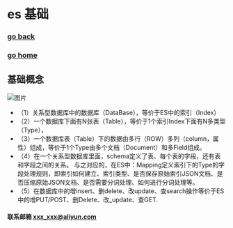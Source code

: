 #  es 基础
### [go back](/x2q/es/es)      
### [go home](/x2q)       

## 基础概念
![图片](/static/img/get1.png)  
+ （1）关系型数据库中的数据库（DataBase），等价于ES中的索引（Index）
+ （2）一个数据库下面有N张表（Table），等价于1个索引Index下面有N多类型（Type），
+ （3）一个数据库表（Table）下的数据由多行（ROW）多列（column，属性）组成，等价于1个Type由多个文档（Document）和多Field组成。
+ （4）在一个关系型数据库里面，schema定义了表、每个表的字段，还有表和字段之间的关系。 与之对应的，在ES中：Mapping定义索引下的Type的字段处理规则，即索引如何建立、索引类型、是否保存原始索引JSON文档、是否压缩原始JSON文档、是否需要分词处理、如何进行分词处理等。
+ （5）在数据库中的增insert、删delete、改update、查search操作等价于ES中的增PUT/POST、删Delete、改_update、查GET.

#### 联系邮箱 xxx_xxx@aliyun.com